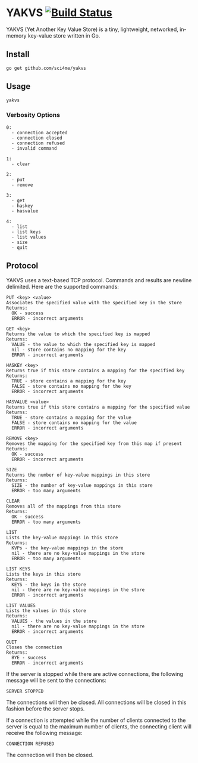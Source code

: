 # YAKVS [![Build Status](https://travis-ci.org/sci4me/yakvs.svg?branch=master)](https://travis-ci.org/sci4me/yakvs)

YAKVS (Yet Another Key Value Store) is a tiny, lightweight, networked, in-memory key-value store written in Go.

## Install

    go get github.com/sci4me/yakvs

## Usage

    yakvs

### Verbosity Options

    0:
      - connection accepted  
      - connection closed  
      - connection refused
      - invalid command

    1:  
      - clear

    2:  
      - put  
      - remove  
  
    3:  
      - get  
      - haskey  
      - hasvalue  

    4:  
      - list  
      - list keys  
      - list values  
      - size  
      - quit  

## Protocol

YAKVS uses a text-based TCP protocol. Commands and results are newline delimited. Here are the supported commands:

    PUT <key> <value>
    Associates the specified value with the specified key in the store
    Returns: 
      OK - success
      ERROR - incorrect arguments

    GET <key>
    Returns the value to which the specified key is mapped
    Returns:
      VALUE - the value to which the specified key is mapped
      nil - store contains no mapping for the key
      ERROR - incorrect arguments

    HASKEY <key>
    Returns true if this store contains a mapping for the specified key
    Returns:
      TRUE - store contains a mapping for the key
      FALSE - store contains no mapping for the key
      ERROR - incorrect arguments

    HASVALUE <value>
    Returns true if this store contains a mapping for the specified value
    Returns:
      TRUE - store contains a mapping for the value
      FALSE - store contains no mapping for the value
      ERROR - incorrect arguments

    REMOVE <key>
    Removes the mapping for the specified key from this map if present
    Returns:
      OK - success
      ERROR - incorrect arguments

    SIZE
    Returns the number of key-value mappings in this store
    Returns:
      SIZE - the number of key-value mappings in this store
      ERROR - too many arguments

    CLEAR
    Removes all of the mappings from this store
    Returns:
      OK - success
      ERROR - too many arguments

    LIST
    Lists the key-value mappings in this store
    Returns:
      KVPs - the key-value mappings in the store
      nil - there are no key-value mappings in the store
      ERROR - too many arguments

    LIST KEYS
    Lists the keys in this store
    Returns:
      KEYS - the keys in the store
      nil - there are no key-value mappings in the store
      ERROR - incorrect arguments

    LIST VALUES
    Lists the values in this store
    Returns:
      VALUES - the values in the store
      nil - there are no key-value mappings in the store
      ERROR - incorrect arguments

    QUIT
    Closes the connection
    Returns:
      BYE - success
      ERROR - incorrect arguments

If the server is stopped while there are active connections, the following message will be sent to the connections:
```
SERVER STOPPED
```
The connections will then be closed. All connections will be closed in this fashion before the server stops.

If a connection is attempted while the number of clients connected to the server is equal to the maximum number of clients, the connecting client will receive the following message:
```
CONNECTION REFUSED
```
The connection will then be closed.